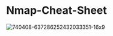 # Nmap-Cheat-Sheet
![740408-637286252432033351-16x9](https://user-images.githubusercontent.com/66991901/106579947-8445b900-656b-11eb-80f4-bded2f3a28cb.jpg)

